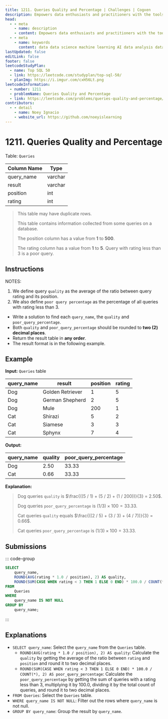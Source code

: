 ```yaml
---
title: 1211. Queries Quality and Percentage | Challenges | Cogxen
description: Empowers data enthusiasts and practitioners with the tools and knowledge to unlock the potential of data.
head:
  - - meta
    - name: description
    - content: Empowers data enthusiasts and practitioners with the tools and knowledge to unlock the potential of data.
  - - meta
    - name: keywords
      content: data data science machine learning AI data analysis data-driven data enthusiasts data practitioners
lastUpdated: false
editLink: false
footer: false
leetcodeStudyPlan:
  - name: Top SQL 50
  - link: https://leetcode.com/studyplan/top-sql-50/
  - planImg: https://i.imgur.com/cxH56Lt.png
leetcodeInformation:
  - number: 1211
  - problemName: Queries Quality and Percentage
  - link: https://leetcode.com/problems/queries-quality-and-percentage/
contributors:
  - - detail
    - name: Noey Ignacio
    - website_url: https://github.com/noeyislearning
---
```


# 1211. Queries Quality and Percentage

Table: `Queries`

| Column Name | Type    |
| ----------- | ------- |
| query_name  | varchar |
| result      | varchar |
| position    | int     |
| rating      | int     |

> This table may have duplicate rows.
>
> This table contains information collected from some queries on a database.
>
> The position column has a value from **1** to **500**.
>
> The rating column has a value from **1** to **5**. Query with rating less than 3 is a poor query.

## Instructions

NOTES:

1. We define query `quality` as the average of the ratio between query rating and its position.
2. We also define `poor query percentage` as the percentage of all queries with rating less than 3.

- Write a solution to find each `query_name`, the `quality` and `poor_query_percentage`.
- Both `quality` and `poor_query_percentage` should be rounded to **two (2) decimal places**.
- Return the result table in **any order**.
- The result format is in the following example.

## Example

**Input:** `Queries` table

| query_name | result           | position | rating |
| ---------- | ---------------- | -------- | ------ |
| Dog        | Golden Retriever | 1        | 5      |
| Dog        | German Shepherd  | 2        | 5      |
| Dog        | Mule             | 200      | 1      |
| Cat        | Shirazi          | 5        | 2      |
| Cat        | Siamese          | 3        | 3      |
| Cat        | Sphynx           | 7        | 4      |

**Output:**

| query_name | quality | poor_query_percentage |
| ---------- | ------- | --------------------- |
| Dog        | 2.50    | 33.33                 |
| Cat        | 0.66    | 33.33                 |

**Explanation:**

> Dog queries `quality` is $\frac{((5 / 1) + (5 / 2) + (1 / 200))}{3} = 2.50$.
>
> Dog queries `poor_query_percentage` is $(1 / 3) \times 100 = 33.33$.
>
> Cat queries `quality` equals $\frac{((2 / 5) + (3 / 3) + (4 / 7))}{3} = 0.66$.
>
> Cat queries `poor_query_percentage` is $(1 / 3) \times 100 = 33.33$.

## Submissions

::: code-group

```sql [PostgreSQL] :line-numbers
SELECT
    query_name,
    ROUND(AVG(rating * 1.0 / position), 2) AS quality,
    ROUND(SUM(CASE WHEN rating < 3 THEN 1 ELSE 0 END) * 100.0 / COUNT(*), 2) AS poor_query_percentage
FROM
    Queries
WHERE
    query_name IS NOT NULL
GROUP BY
    query_name;
```

:::

## Explanations

<CustomAccordion title="PostgreSQL" submitted_by="@noeyislearning" submit_website_url="https://github.com/noeyislearning" :collapsed=false>

- `SELECT query_name`: Select the `query_name` from the `Queries` table.
  - `ROUND(AVG(rating * 1.0 / position), 2) AS quality`: Calculate the `quality` by getting the average of the ratio between `rating` and `position` and round it to two decimal places.
  - `ROUND(SUM(CASE WHEN rating < 3 THEN 1 ELSE 0 END) * 100.0 / COUNT(*), 2) AS poor_query_percentage`: Calculate the `poor_query_percentage` by getting the sum of queries with a rating less than 3, multiplying it by 100.0, dividing it by the total count of queries, and round it to two decimal places.
- `FROM Queries`: Select the `Queries` table.
- `WHERE query_name IS NOT NULL`: Filter out the rows where `query_name` is not null.
- `GROUP BY query_name`: Group the result by `query_name`.

</CustomAccordion>
